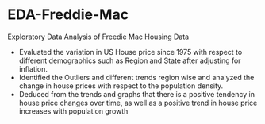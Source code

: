 # EDA-Freddie-Mac

Exploratory Data Analysis of Freedie Mac Housing Data

-	Evaluated the variation in US House price since 1975 with respect to different demographics such as Region and State after adjusting for inflation.
-	Identified the Outliers and different trends region wise and analyzed the change in house prices with respect to the population density.
-	Deduced from the trends and graphs that there is a positive tendency in house price changes over time, as well as a positive trend in house price increases with population growth

